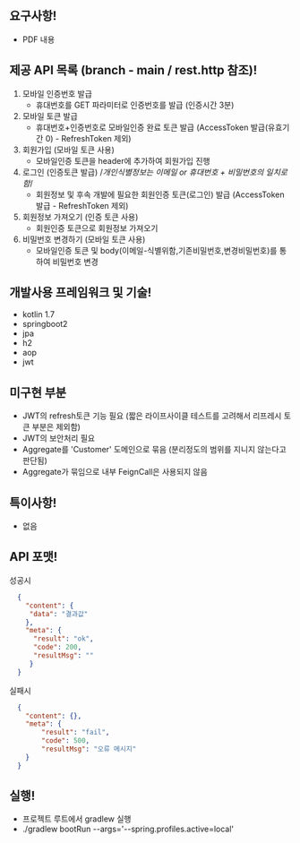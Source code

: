 ## 요구사항!
- PDF 내용

## 제공  API 목록 (branch - main / rest.http 참조)!
1. 모바일 인증번호 발급
   - 휴대번호를 GET 파라미터로 인증번호를 발급 (인증시간 3분)
2. 모바일 토큰 발급
   - 휴대번호+인증번호로 모바일인증 완료 토큰 발급 (AccessToken 발급(유효기간 0) - RefreshToken 제외)
3. 회원가입 (모바일 토큰 사용)
    - 모바일인증 토큰을 header에 추가하여 회원가입 진행
4. 로그인 (인증토큰 발급) /*개인식별정보는 이메일 or 휴대번호 + 비밀번호의 일치로 함*/
    - 회원정보 및 후속 개발에 필요한 회원인증 토큰(로그인) 발급 (AccessToken 발급 - RefreshToken 제외)
5. 회원정보 가져오기 (인증 토큰 사용)
    - 회원인증 토큰으로 회원정보 가져오기
6. 비밀번호 변경하기 (모바일 토큰 사용)
    - 모바일인증 토큰 및 body(이메일-식별위함,기존비밀번호,변경비밀번호)를 통하여 비밀번호 변경

## 개발사용 프레임워크 및 기술!
- kotlin 1.7
- springboot2
- jpa
- h2
- aop
- jwt

## 미구현 부분
- JWT의 refresh토큰 기능 필요 (짧은 라이프사이클 테스트를 고려해서 리프레시 토큰 부분은 제외함)
- JWT의 보안처리 필요
- Aggregate를 'Customer' 도메인으로 묶음 (분리정도의 범위를 지니지 않는다고 판단됨)
- Aggregate가 묶임으로 내부 FeignCall은 사용되지 않음

## 특이사항!
- 없음

## API 포맷!
성공시
  ```json
    {
      "content": {
       "data": "결과값"
      },
      "meta": {
        "result": "ok",
        "code": 200,
        "resultMsg": ""
       }
    }
  ```
실패시
  ```json
    {
      "content": {},
      "meta": {
          "result": "fail",
          "code": 500,
          "resultMsg": "오류 메시지"
      }
    }
  ```

## 실행!
- 프로젝트 루트에서 gradlew 실행
- ./gradlew bootRun --args='--spring.profiles.active=local'
